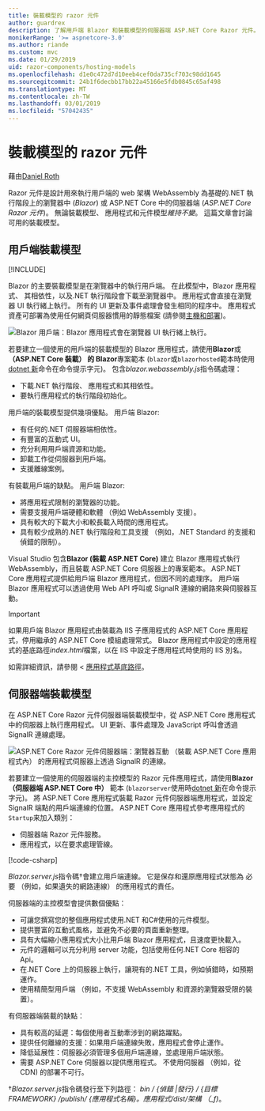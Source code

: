 ```yaml
---
title: 裝載模型的 razor 元件
author: guardrex
description: 了解用戶端 Blazor 和裝載模型的伺服器端 ASP.NET Core Razor 元件。
monikerRange: '>= aspnetcore-3.0'
ms.author: riande
ms.custom: mvc
ms.date: 01/29/2019
uid: razor-components/hosting-models
ms.openlocfilehash: d1e0c472d7d10eeb4cef0da735cf703c98dd1645
ms.sourcegitcommit: 24b1f6decbb17bb22a45166e5fdb0845c65af498
ms.translationtype: MT
ms.contentlocale: zh-TW
ms.lasthandoff: 03/01/2019
ms.locfileid: "57042435"
---
```

# <a name="razor-components-hosting-models"></a>裝載模型的 razor 元件

藉由[Daniel Roth](https://github.com/danroth27)

Razor 元件是設計用來執行用戶端的 web 架構 WebAssembly 為基礎的.NET 執行階段上的瀏覽器中 (*Blazor*) 或 ASP.NET Core 中的伺服器端 (*ASP.NET Core Razor 元件*)。 無論裝載模型、 應用程式和元件模型*維持不變*。 這篇文章會討論可用的裝載模型。

## <a name="client-side-hosting-model"></a>用戶端裝載模型

[!INCLUDE[](~/includes/razor-components-preview-notice.md)]

Blazor 的主要裝載模型是在瀏覽器中的執行用戶端。 在此模型中，Blazor 應用程式、 其相依性，以及.NET 執行階段會下載至瀏覽器中。 應用程式會直接在瀏覽器 UI 執行緒上執行。 所有的 UI 更新及事件處理會發生相同的程序中。 應用程式資產可部署為使用任何網頁伺服器慣用的靜態檔案 (請參閱[主機和部署](xref:host-and-deploy/razor-components/index))。

![Blazor 用戶端：Blazor 應用程式會在瀏覽器 UI 執行緒上執行。](hosting-models/_static/client-side.png)

若要建立一個使用的用戶端的裝載模型的 Blazor 應用程式，請使用**Blazor**或 **（ASP.NET Core 裝載） 的 Blazor**專案範本 (`blazor`或`blazorhosted`範本時使用[dotnet 新](/dotnet/core/tools/dotnet-new)命令在命令提示字元)。 包含*blazor.webassembly.js*指令碼處理：

* 下載.NET 執行階段、 應用程式和其相依性。
* 要執行應用程式的執行階段初始化。

用戶端的裝載模型提供幾項優點。 用戶端 Blazor:

* 有任何的.NET 伺服器端相依性。
* 有豐富的互動式 UI。
* 充分利用用戶端資源和功能。
* 卸載工作從伺服器到用戶端。
* 支援離線案例。

有裝載用戶端的缺點。 用戶端 Blazor:

* 將應用程式限制的瀏覽器的功能。
* 需要支援用戶端硬體和軟體 （例如 WebAssembly 支援）。
* 具有較大的下載大小和較長載入時間的應用程式。
* 具有較少成熟的.NET 執行階段和工具支援 （例如，.NET Standard 的支援和偵錯的限制）。

Visual Studio 包含**Blazor (裝載 ASP.NET Core)** 建立 Blazor 應用程式執行 WebAssembly，而且裝載 ASP.NET Core 伺服器上的專案範本。 ASP.NET Core 應用程式提供給用戶端 Blazor 應用程式，但因不同的處理序。 用戶端 Blazor 應用程式可以透過使用 Web API 呼叫或 SignalR 連線的網路來與伺服器互動。

> [!IMPORTANT]
> 如果用戶端 Blazor 應用程式由裝載為 IIS 子應用程式的 ASP.NET Core 應用程式，停用繼承的 ASP.NET Core 模組處理常式。 Blazor 應用程式中設定的應用程式的基底路徑*index.html*檔案，以在 IIS 中設定子應用程式時使用的 IIS 別名。
>
> 如需詳細資訊，請參閱 <<c0> [ 應用程式基底路徑](xref:host-and-deploy/razor-components/index#app-base-path)。

## <a name="server-side-hosting-model"></a>伺服器端裝載模型

在 ASP.NET Core Razor 元件伺服器端裝載模型中，從 ASP.NET Core 應用程式中的伺服器上執行應用程式。 UI 更新、事件處理及 JavaScript 呼叫會透過 SignalR 連線處理。

![ASP.NET Core Razor 元件伺服器端：瀏覽器互動 （裝載 ASP.NET Core 應用程式內） 的應用程式伺服器上透過 SignalR 的連線。](hosting-models/_static/server-side.png)

若要建立一個使用的伺服器端的主控模型的 Razor 元件應用程式，請使用**Blazor （伺服器端 ASP.NET Core 中）** 範本 (`blazorserver`使用時[dotnet 新](/dotnet/core/tools/dotnet-new)在命令提示字元)。 將 ASP.NET Core 應用程式裝載 Razor 元件伺服器端應用程式，並設定 SignalR 端點的用戶端連線的位置。 ASP.NET Core 應用程式參考應用程式的`Startup`来加入類別：

* 伺服器端 Razor 元件服務。
* 應用程式，以在要求處理管線。

[!code-csharp[](hosting-models/samples_snapshot/Startup.cs?highlight=5,27)]

*Blazor.server.js*指令碼&dagger;會建立用戶端連線。 它是保存和還原應用程式狀態為 必要 （例如，如果遺失的網路連線） 的應用程式的責任。

伺服器端的主控模型會提供數個優點：

* 可讓您撰寫您的整個應用程式使用.NET 和C#使用的元件模型。
* 提供豐富的互動式風格，並避免不必要的頁面重新整理。
* 具有大幅縮小應用程式大小比用戶端 Blazor 應用程式，且速度更快載入。
* 元件的邏輯可以充分利用 server 功能，包括使用任何.NET Core 相容的 Api。
* 在.NET Core 上的伺服器上執行，讓現有的.NET 工具，例如偵錯時，如預期運作。
* 使用精簡型用戶端 （例如，不支援 WebAssembly 和資源的瀏覽器受限的裝置）。

有伺服器端裝載的缺點：

* 具有較高的延遲：每個使用者互動牽涉到的網路躍點。
* 提供任何離線的支援：如果用戶端連線失敗，應用程式會停止運作。
* 降低延展性：伺服器必須管理多個用戶端連線，並處理用戶端狀態。
* 需要 ASP.NET Core 伺服器以提供應用程式。 不使用伺服器 （例如，從 CDN) 的部署不可行。

&dagger;*Blazor.server.js*指令碼發行至下列路徑： *bin / {偵錯 |發行} / {目標 FRAMEWORK} /publish/ {應用程式名稱}。應用程式/dist/架構 （_f)*。
